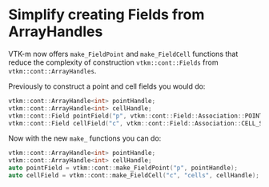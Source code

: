 # Simplify creating Fields from ArrayHandles

VTK-m now offers `make_FieldPoint` and `make_FieldCell` functions
that reduce the complexity of construction `vtkm::cont::Fields`
from `vtkm::cont::ArrayHandles`.

Previously to construct a point and cell fields you would do:
```cpp
vtkm::cont::ArrayHandle<int> pointHandle;
vtkm::cont::ArrayHandle<int> cellHandle;
vtkm::cont::Field pointField("p", vtkm::cont::Field::Association::POINTS, pointHandle);
vtkm::cont::Field cellField("c", vtkm::cont::Field::Association::CELL_SET, "cells", cellHandle);
```

Now with the new `make_` functions you can do:
```cpp
vtkm::cont::ArrayHandle<int> pointHandle;
vtkm::cont::ArrayHandle<int> cellHandle;
auto pointField = vtkm::cont::make_FieldPoint("p", pointHandle);
auto cellField = vtkm::cont::make_FieldCell("c", "cells", cellHandle);
```
